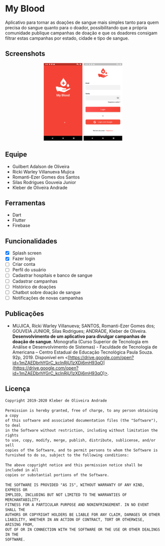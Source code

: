 # My Blood

Aplicativo para tornar as doações de sangue mais simples tanto para quem precisa do sangue quanto para o doador, possibilitando que a própria comunidade publique campanhas de doação e que os doadores consigam filtrar estas campanhas por estado, cidade e tipo de sangue.

## Screenshots

<p align="center">
    <img src="https://github.com/kleberandrade/my-blood-flutter/blob/master/figures/splash.png" height="250"/>
    <img src="https://github.com/kleberandrade/my-blood-flutter/blob/master/figures/login.png" height="250"/>
</p>

## Equipe

-   Guilbert Adalson de Oliveira
-   Ricki Warley Villanueva Mujica
-   Romanti-Ezer Gomes dos Santos
-   Silas Rodrigues Gouveia Junior
-   Kleber de Oliveira Andrade

## Ferramentas

-   Dart
-   Flutter
-   Firebase

## Funcionalidades

-   [x] Splash screen
-   [x] Fazer login
-   [ ] Criar conta
-   [ ] Perfil do usuário
-   [ ] Cadastrar hospitais e banco de sangue
-   [ ] Cadastrar campanhas
-   [ ] Histórico de doações
-   [ ] Chatbot sobre doação de sangue
-   [ ] Notificações de novas campanhas

## Publicações

-   MUJICA, Ricki Warley Villanueva; SANTOS, Romanti-Ezer Gomes dos; GOUVEIA JUNIOR, Silas Rodrigues; ANDRADE, Kleber de Oliveira. **Desenvolvimento de um aplicativo para divulgar campanhas de doação de sangue**. Monografia (Curso Superior de Tecnologia em Análise e Desenvolvimento de Sistemas) - Faculdade de Tecnologia de Americana – Centro Estadual de Educação Tecnológica Paula Souza. 92p, 2019. Disponível em <[https://drive.google.com/open?id=1mZAEDbrhYGrC_kcInRjU1zXDi6mH93qO](https://drive.google.com/open?id=1mZAEDbrhYGrC_kcInRjU1zXDi6mH93qO)>.

## Licença

    Copyright 2019-2020 Kleber de Oliveira Andrade
    
    Permission is hereby granted, free of charge, to any person obtaining a copy
    of this software and associated documentation files (the "Software"), to deal
    in the Software without restriction, including without limitation the rights
    to use, copy, modify, merge, publish, distribute, sublicense, and/or sell
    copies of the Software, and to permit persons to whom the Software is
    furnished to do so, subject to the following conditions:
    
    The above copyright notice and this permission notice shall be included in all
    copies or substantial portions of the Software.
    
    THE SOFTWARE IS PROVIDED "AS IS", WITHOUT WARRANTY OF ANY KIND, EXPRESS OR
    IMPLIED, INCLUDING BUT NOT LIMITED TO THE WARRANTIES OF MERCHANTABILITY,
    FITNESS FOR A PARTICULAR PURPOSE AND NONINFRINGEMENT. IN NO EVENT SHALL THE
    AUTHORS OR COPYRIGHT HOLDERS BE LIABLE FOR ANY CLAIM, DAMAGES OR OTHER
    LIABILITY, WHETHER IN AN ACTION OF CONTRACT, TORT OR OTHERWISE, ARISING FROM,
    OUT OF OR IN CONNECTION WITH THE SOFTWARE OR THE USE OR OTHER DEALINGS IN THE
    SOFTWARE.
